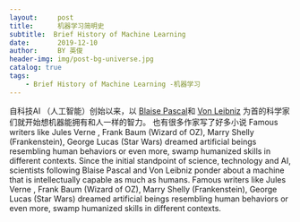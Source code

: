 ```yaml
---
layout:     post
title:      机器学习简明史
subtitle:  Brief History of Machine Learning
date:       2019-12-10
author:     BY 英俊
header-img: img/post-bg-universe.jpg
catalog: true
tags:
    - Brief History of Machine Learning -机器学习
---
```

 
自科技AI （人工智能）创始以来，以 [Blaise Pascal][1]和 [Von Leibniz][2] 为首的科学家们就开始想机器能拥有和人一样的智力。
也有很多作家写了好多小说
 Famous writers like Jules Verne , Frank Baum (Wizard of OZ), Marry Shelly (Frankenstein), George Lucas (Star Wars) dreamed artificial beings resembling human behaviors or even more, swamp humanized skills in different contexts.
Since the initial standpoint of science, technology and AI, scientists following Blaise Pascal and Von Leibniz ponder about a machine that is intellectually capable as much as humans. Famous writers like Jules
Verne , Frank Baum (Wizard of OZ), Marry Shelly (Frankenstein), George Lucas (Star Wars) dreamed artificial beings resembling human behaviors or even more, swamp humanized skills in different contexts.

[1]:https://baike.baidu.com/item/%E5%B8%83%E8%8E%B1%E5%A3%AB%C2%B7%E5%B8%95%E6%96%AF%E5%8D%A1/8791342?fromtitle=Blaise%20Pascal&fromid=8771364&fr=aladdin "Pascal语言的名称就是为了纪念这位十七世纪法国著名哲学家和数学家。"
[2]: https://baike.baidu.com/item/Leibniz "虽然高数没学好,但是这是莱布尼茨啊，是神!"
